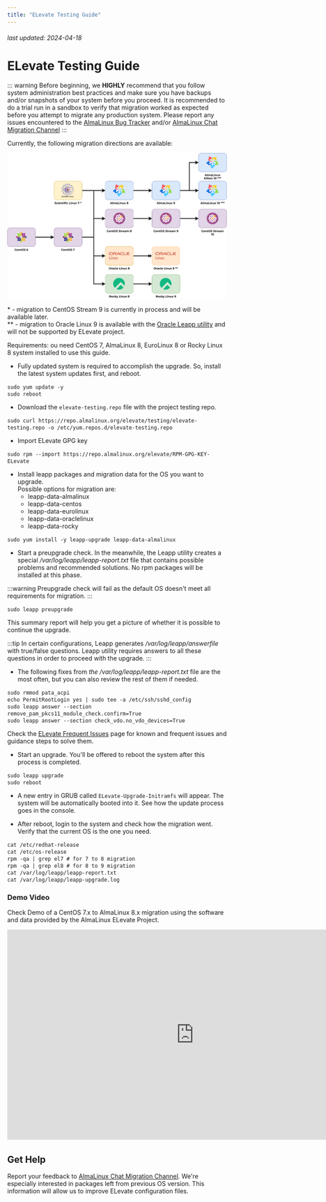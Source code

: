 ```yaml
---
title: "ELevate Testing Guide"
---
```


###### last updated: 2024-04-18

# ELevate Testing Guide

::: warning
Before beginning, we **HIGHLY** recommend that you follow system administration best practices and make sure you have backups and/or snapshots of your system before you proceed. It is recommended to do a trial run in a sandbox to verify that migration worked as expected before you attempt to migrate any production system. Please report any issues encountered to the [AlmaLinux Bug Tracker](https://bugs.almalinux.org) and/or [AlmaLinux Chat Migration Channel](https://chat.almalinux.org/almalinux/channels/migration)
:::

Currently, the following migration directions are available:

![image](/images/ELevate.svg)

\* - migration to CentOS Stream 9 is currently in process and will be available later. <br>
\** - migration to Oracle Linux 9 is available with the [Oracle Leapp utility](https://blogs.oracle.com/linux/post/upgrade-oracle-linux-8-to-oracle-linux-9-using-leapp) and will not be supported by ELevate project.

Requirements: ou need CentOS 7, AlmaLinux 8, EuroLinux 8 or Rocky Linux 8 system installed to use this guide.

* Fully updated system is required to accomplish the upgrade. So, install the latest system updates first, and reboot.
```
sudo yum update -y
sudo reboot
```

* Download the `elevate-testing.repo` file with the project testing repo.
```
sudo curl https://repo.almalinux.org/elevate/testing/elevate-testing.repo -o /etc/yum.repos.d/elevate-testing.repo
```

* Import ELevate GPG key
```
sudo rpm --import https://repo.almalinux.org/elevate/RPM-GPG-KEY-ELevate
```

* Install leapp packages and migration data for the OS you want to upgrade.  
Possible options for migration are:
    * leapp-data-almalinux
    * leapp-data-centos
    * leapp-data-eurolinux
    * leapp-data-oraclelinux
    * leapp-data-rocky

```
sudo yum install -y leapp-upgrade leapp-data-almalinux
```

* Start a preupgrade check. In the meanwhile, the Leapp utility creates a special */var/log/leapp/leapp-report.txt* file that contains possible problems and recommended solutions. No rpm packages will be installed at this phase.

:::warning
Preupgrade check will fail as the default OS doesn't meet all requirements for migration.
:::

```
sudo leapp preupgrade
```

This summary report will help you get a picture of whether it is possible to continue the upgrade.

:::tip
In certain configurations, Leapp generates */var/log/leapp/answerfile* with true/false questions. Leapp utility requires answers to all these questions in order to proceed with the upgrade.
:::

* The following fixes from *the /var/log/leapp/leapp-report.txt* file are the most often, but you can also review the rest of them if needed.
```
sudo rmmod pata_acpi
echo PermitRootLogin yes | sudo tee -a /etc/ssh/sshd_config
sudo leapp answer --section remove_pam_pkcs11_module_check.confirm=True
sudo leapp answer --section check_vdo.no_vdo_devices=True
```

Check the [ELevate Frequent Issues](/elevate/ELevate-frequent-issues) page for known and frequent issues and guidance steps to solve them.

* Start an upgrade. You'll be offered to reboot the system after this process is completed.
```
sudo leapp upgrade
sudo reboot
```

* A new entry in GRUB called `ELevate-Upgrade-Initramfs` will appear. The system will be automatically booted into it.
   See how the update process goes in the console.

* After reboot, login to the system and check how the migration went. Verify that the current OS is the one you need.
```
cat /etc/redhat-release
cat /etc/os-release
rpm -qa | grep el7 # for 7 to 8 migration
rpm -qa | grep el8 # for 8 to 9 migration
cat /var/log/leapp/leapp-report.txt
cat /var/log/leapp/leapp-upgrade.log
```

### Demo Video

Check Demo of a CentOS 7.x to AlmaLinux 8.x migration using the software and data provided by the AlmaLinux ELevate Project. 

<iframe width="856" height="482" src="https://www.youtube.com/embed/Vzl9QxG5mvo" title="YouTube video player" frameborder="0" allow="accelerometer; autoplay; clipboard-write; encrypted-media; gyroscope; picture-in-picture" allowfullscreen></iframe>

## Get Help 

Report your feedback to [AlmaLinux Chat Migration Channel](https://chat.almalinux.org/almalinux/channels/migration). We're especially interested in packages left from previous OS version. This information will allow us to improve ELevate configuration files.

